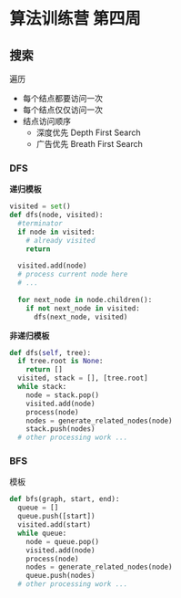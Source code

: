 # 算法训练营 第四周

## 搜索

遍历

- 每个结点都要访问一次
- 每个结点仅仅访问一次
- 结点访问顺序
  - 深度优先 Depth First Search
  - 广告优先 Breath First Search

### DFS

**递归模板**

```python
visited = set()
def dfs(node, visited):
  #terminator
  if node in visited:
    # already visited
    return
  
  visited.add(node)
  # process current node here
  # ...
  
  for next_node in node.children():
    if not next_node in visited:
      dfs(next_node, visited)
```

**非递归模板**

```python
def dfs(self, tree):
  if tree.root is None:
    return []
  visited, stack = [], [tree.root]
  while stack:
    node = stack.pop()
    visited.add(node)
    process(node)
    nodes = generate_related_nodes(node)
    stack.push(nodes)
  # other processing work ...
```

### BFS

模板

```python
def bfs(graph, start, end):
  queue = []
  queue.push([start])
  visited.add(start)
  while queue:
    node = queue.pop()
    visited.add(node)
    process(node)
    nodes = generate_related_nodes(node)
    queue.push(nodes)
  # other processing work ...
```

